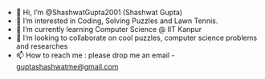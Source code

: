 - 👋 Hi, I’m @ShashwatGupta2001 (Shashwat Gupta)
- 👀 I’m interested in Coding, Solving Puzzles and Lawn Tennis.
- 🌱 I’m currently learning Computer Science @ IIT Kanpur
- 💞️ I’m looking to collaborate on cool puzzles, computer science problems and researches
- 📫 How to reach me : please drop me an email - guptashashwatme@gmail.com

